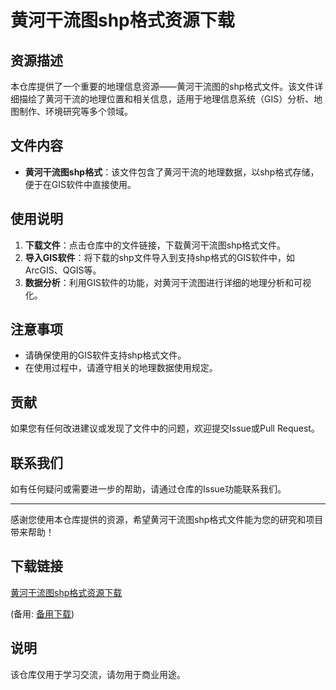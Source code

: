 # 黄河干流图shp格式资源下载

## 资源描述

本仓库提供了一个重要的地理信息资源——黄河干流图的shp格式文件。该文件详细描绘了黄河干流的地理位置和相关信息，适用于地理信息系统（GIS）分析、地图制作、环境研究等多个领域。

## 文件内容

- **黄河干流图shp格式**：该文件包含了黄河干流的地理数据，以shp格式存储，便于在GIS软件中直接使用。

## 使用说明

1. **下载文件**：点击仓库中的文件链接，下载黄河干流图shp格式文件。
2. **导入GIS软件**：将下载的shp文件导入到支持shp格式的GIS软件中，如ArcGIS、QGIS等。
3. **数据分析**：利用GIS软件的功能，对黄河干流图进行详细的地理分析和可视化。

## 注意事项

- 请确保使用的GIS软件支持shp格式文件。
- 在使用过程中，请遵守相关的地理数据使用规定。

## 贡献

如果您有任何改进建议或发现了文件中的问题，欢迎提交Issue或Pull Request。

## 联系我们

如有任何疑问或需要进一步的帮助，请通过仓库的Issue功能联系我们。

---

感谢您使用本仓库提供的资源，希望黄河干流图shp格式文件能为您的研究和项目带来帮助！

## 下载链接
[黄河干流图shp格式资源下载](https://pan.quark.cn/s/cb17b4961a50) 

(备用: [备用下载](https://pan.baidu.com/s/1OCc8tazfpDD2eXyQicN_sw?pwd=1234))

## 说明

该仓库仅用于学习交流，请勿用于商业用途。
